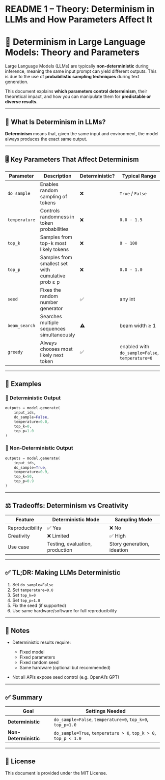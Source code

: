 # README 1 – Theory: Determinism in LLMs and How Parameters Affect It


# 🤖 Determinism in Large Language Models: Theory and Parameters

Large Language Models (LLMs) are typically **non-deterministic** during inference, meaning the same input prompt can yield different outputs. This is due to the use of **probabilistic sampling techniques** during text generation.

This document explains **which parameters control determinism**, their theoretical impact, and how you can manipulate them for **predictable or diverse results**.

---

## 🧠 What Is Determinism in LLMs?

**Determinism** means that, given the same input and environment, the model always produces the exact same output.

---

## 🎚️ Key Parameters That Affect Determinism

| Parameter     | Description | Deterministic? | Typical Range | Example |
|--------------|-------------|----------------|---------------|---------|
| `do_sample`  | Enables random sampling of tokens | ❌ | `True` / `False` | `do_sample=True` uses randomness |
| `temperature`| Controls randomness in token probabilities | ❌ | `0.0 - 1.5` | `temperature=1.0` = baseline, `0.0` = greedy |
| `top_k`      | Samples from top-k most likely tokens | ❌ | `0 - 100` | `top_k=50` restricts to 50 choices |
| `top_p`      | Samples from smallest set with cumulative prob ≥ p | ❌ | `0.0 - 1.0` | `top_p=0.9` covers 90% of likely tokens |
| `seed`       | Fixes the random number generator | ✅ | any int | `seed=42` gives repeatability |
| `beam_search`| Searches multiple sequences simultaneously | ⚠️ | beam width ≥ 1 | `num_beams=5` allows diversity |
| `greedy`     | Always chooses most likely next token | ✅ | enabled with `do_sample=False`, `temperature=0` | Used in deterministic runs |

---

## 🔄 Examples

### 🎯 Deterministic Output

```python
outputs = model.generate(
    input_ids,
    do_sample=False,
    temperature=0.0,
    top_k=0,
    top_p=1.0
)
````

### 🎲 Non-Deterministic Output

```python
outputs = model.generate(
    input_ids,
    do_sample=True,
    temperature=0.9,
    top_k=50,
    top_p=0.9
)
```

---

## ⚖️ Tradeoffs: Determinism vs Creativity

| Feature         | Deterministic Mode              | Sampling Mode              |
| --------------- | ------------------------------- | -------------------------- |
| Reproducibility | ✅ Yes                           | ❌ No                       |
| Creativity      | ❌ Limited                       | ✅ High                     |
| Use case        | Testing, evaluation, production | Story generation, ideation |

---

## ✅ TL;DR: Making LLMs Deterministic

1. Set `do_sample=False`
2. Set `temperature=0.0`
3. Set `top_k=0`
4. Set `top_p=1.0`
5. Fix the seed (if supported)
6. Use same hardware/software for full reproducibility

---




## 📌 Notes

* Deterministic results require:

  * Fixed model
  * Fixed parameters
  * Fixed random seed
  * Same hardware (optional but recommended)
* Not all APIs expose seed control (e.g. OpenAI’s GPT)

---

## ✅ Summary

| Goal                  | Settings Needed                                                 |
| --------------------- | --------------------------------------------------------------- |
| **Deterministic**     | `do_sample=False`, `temperature=0`, `top_k=0`, `top_p=1.0`      |
| **Non-Deterministic** | `do_sample=True`, `temperature > 0`, `top_k > 0`, `top_p < 1.0` |

---

## 📎 License

This document is provided under the MIT License.

